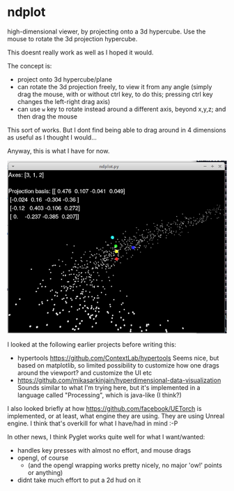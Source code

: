 # ndplot

high-dimensional viewer, by projecting onto a 3d hypercube.  Use the mouse to rotate the 3d projection hypercube.

This doesnt really work as well as I hoped it would.

The concept is:
- project onto 3d hypercube/plane
- can rotate the 3d projection freely, to view it from any angle (simply drag the mouse, with or without ctrl
key, to do this;  pressing ctrl key changes the left-right drag axis)
- can use `w` key to rotate instead around a different axis, beyond x,y,z; and then drag the mouse

This sort of works.  But I dont find being able to drag around in 4 dimensions as useful as I thought I would...

Anyway, this is what I have for now.

![](img/ndplotb.png)

I looked at the following earlier projects before writing this:

- hypertools https://github.com/ContextLab/hypertools  Seems nice, but based on matplotlib, so limited possibility to customize how one drags around the viewport?  and customize the UI etc
- https://github.com/mikasarkinjain/hyperdimensional-data-visualization  Sounds similar to what I'm trying here, but it's implemented in a language called "Processing", which is java-like (I think?)

I also looked briefly at how https://github.com/facebook/UETorch is implemented, or at least, what engine they are using.  They are using Unreal engine.  I think that's overkill for what I have/had in mind :-P

In other news, I think Pyglet works quite well for what I want/wanted:
- handles key presses with almost no effort, and mouse drags
- opengl, of course
  - (and the opengl wrapping works pretty nicely, no major 'ow!' points or anything)
- didnt take much effort to put a 2d hud on it
